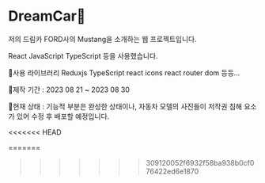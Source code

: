 # DreamCar🚗

저의 드림카 FORD사의 Mustang을 소개하는 웹 프로젝트입니다.

React JavaScript TypeScript 등을 사용했습니다.

🎨사용 라이브러리
  Reduxjs
  TypeScript
  react icons
  react router dom
  등등...

📅제작 기간 : 2023 08 21 ~ 2023 08 30


📢현재 상태 : 기능적 부분은 완성한 상태이나, 자동차 모델의 사진들이 저작권 침해 요소가 있어 수정 후 배포할 예정입니다.






<<<<<<< HEAD


=======
>>>>>>> 309120052f6932f58ba938b0cf076422ed6e1870
